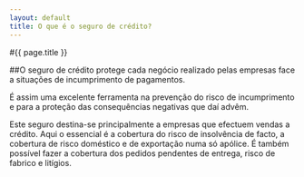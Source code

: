 ```yaml
---
layout: default
title: O que é o seguro de crédito?
---
```


#{{ page.title }}

##O seguro de crédito protege cada negócio realizado pelas empresas face a situações de incumprimento de pagamentos.

É assim uma excelente ferramenta na prevenção do risco de incumprimento e para a proteção das consequências negativas que daí advêm.

Este seguro destina-se principalmente a empresas que efectuem vendas a crédito. Aqui o essencial é a cobertura do risco de insolvência de facto, a cobertura de risco doméstico e de exportação numa só apólice. É também possível fazer a cobertura dos pedidos pendentes de entrega, risco de fabrico e litígios.